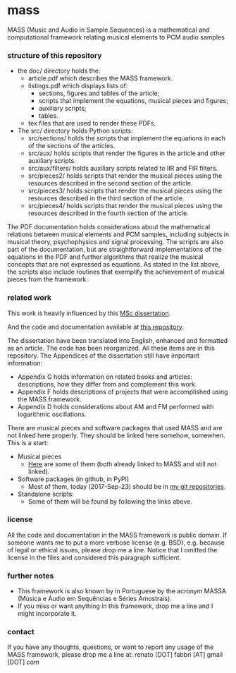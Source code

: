 # mass
MASS (Music and Audio in Sample Sequences) is a mathematical and computational framework relating musical elements to PCM audio samples

### structure of this repository

* the doc/ directory holds the:
  - article.pdf which describes the MASS framework.
  - listings.pdf which displays lists of:
    * sections, figures and tables of the article;
    * scripts that implement the equations, musical pieces and figures;
    * auxiliary scripts;
    * tables.
  - tex files that are used to render these PDFs.
* The src/ directory holds Python scripts:
  - src/sections/ holds the scripts that implement the equations in each of the sections of the articles.
  - src/aux/ holds scripts that render the figures in the article and other auxiliary scripts.
  - src/aux/filters/ holds auxiliary scripts related to IIR and FIR filters.
  - src/pieces2/ holds scripts that render the musical pieces using the resources described in the second section of the article.
  - src/pieces3/ holds scripts that render the musical pieces using the resources described in the third section of the article.
  - src/pieces4/ holds scripts that render the musical pieces using the resources described in the fourth section of the article.

The PDF documentation holds considerations about the mathematical relations between musical elements and PCM samples,
including subjects in musical theory, psychophysics and signal processing.
The scripts are also part of the documentation, but are straightforward implementations of the equations in the PDF
and further algorithms that realize the musical concepts that are not expressed as equations.
As stated in the list above, the scripts also include routines that exemplify the achievement of musical pieces from
the framework.

### related work
This work is heavily influenced by this [MSc dissertation](http://www.teses.usp.br/teses/disponiveis/76/76132/tde-19042013-095445/publico/RenatoFabbri_ME_corrigida.pdf).

And the code and documentation available at [this repository](https://github.com/ttm/dissertacao/).

The dissertation have been translated into English, enhanced
and formatted as an article.
The code has been reorganized.
All these items are in this repository.
The Appendices of the dissertation still have important information:
* Appendix G holds information on related books and articles: descriptions,
how they differ from and complement this work.
* Appendix F holds descriptions of projects that were accomplished using the MASS framework.
* Appendix D holds considerations about AM and FM performed with logarithmic oscillations.

There are musical pieces and software packages that used MASS
and are not linked here properly.
They should be linked here somehow, somewhen.
This is a start:
* Musical pieces
  - [Here](https://soundcloud.com/le-poste-tche)
are some of them (both already linked to MASS and still not linked).
* Software packages (in github, in PyPI)
  - Most of them, today (2017-Sep-23) should be in [my git repositories](https://github.com/ttm).
* Standalone scripts:
  - Some of them will be found by following the links above.

### license
All the code and documentation in the MASS framework is public domain.
If someone wants me to put a more verbose license (e.g. BSD),
e.g. because of legal or ethical issues,
please drop me a line.
Notice that I omitted the license in the files and considered this
paragraph sufficient.

### further notes
* This framework is also known by in Portuguese by the acronym
MASSA (Música e Áudio em Sequências e Séries Amostrais).
* If you miss or want anything in this framework,
drop me a line and I might incorporate it.

### contact
If you have any thoughts, questions, or want to report any usage of the MASS framework,
please drop me a line at: renato [DOT] fabbri [AT] gmail [DOT] com
